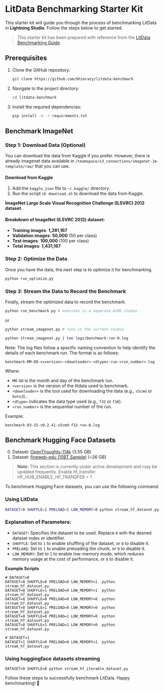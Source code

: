 # LitData Benchmarking Starter Kit

This starter kit will guide you through the process of benchmarking LitData in **Lightning Studio**. 
Follow the steps below to get started.
> This starter kit has been prepared with reference from the [LitData Benchmarking Guide](https://lightning.ai/lightning-ai/studios/benchmark-cloud-data-loading-libraries?view=org&section=featured).

## Prerequisites

1. Clone the GitHub repository:
    ```sh
    git clone https://github.com/bhimrazy/litdata-benchmark
    ```

2. Navigate to the project directory:
    ```sh
    cd litdata-benchmark
    ```

3. Install the required dependencies:
    ```sh
    pip install -U -r requirements.txt
    ```

## Benchmark ImageNet

### Step 1: Download Data (Optional)

You can download the data from Kaggle if you prefer. However, there is already imagenet data available in `/teamspace/s3_connections/imagenet-1m-template/raw/` that you can use.

#### Download from Kaggle
1. Add the `kaggle.json` file to `~/.kaggle/` directory.
3. Run the script `sh download.sh` to download the data from Kaggle.

**ImageNet Large Scale Visual Recognition Challenge (ILSVRC) 2012 dataset**.  

#### Breakdown of ImageNet (ILSVRC 2012) dataset:
- **Training images**: **1,281,167**
- **Validation images**: **50,000** (50 per class)
- **Test images**: **100,000** (100 per class)
- **Total images**: **1,431,167**


### Step 2: Optimize the Data

Once you have the data, the next step is to optimize it for benchmarking.
```sh
python run_optimize.py
```

### Step 3: Stream the Data to Record the Benchmark

Finally, stream the optimized data to record the benchmark.
```sh
python run_benchmark.py # executes in a separate A10G studio
```
or
```sh
python stream_imagenet.py # runs in the current studio

python stream_imagenet.py | tee logs/benchmark-run-0.log
```

Note: The log files follow a specific naming convention to help identify the details of each benchmark run. The format is as follows:

```
benchmark-MM-DD-v<version>-<downloader>-<dtype>-run-<run_number>.log
```

Where:
- `MM-DD` is the month and day of the benchmark run.
- `<version>` is the version of the litdata used to benchmark.
- `<downloader>` is the tool used for downloading the data (e.g., `s5cmd` or `boto3`)..
- `<dtype>` indicates the data type used (e.g., `f32` or `f16`).
- `<run_number>` is the sequential number of the run.

Example:
```
benchmark-03-15-v0.2.41-s5cmd-f32-run-0.log
````

## Benchmark Hugging Face Datasets
0. Dataset: [OpenThoughts-114k](https://huggingface.co/datasets/open-thoughts/OpenThoughts-114k) (3.55 GB)  
1. Dataset: [fineweb-edu (10BT Sample)](https://huggingface.co/datasets/HuggingFaceFW/fineweb-edu/tree/main/sample/10BT) (~26 GB)  

> **Note**: This section is currently under active development and may be updated frequently.
> Enable hf_transfer: HF_HUB_ENABLE_HF_TRANSFER = 1

To benchmark Hugging Face datasets, you can use the following command:

### Using LitData

```sh
DATASET=0 SHUFFLE=1 PRELOAD=1 LOW_MEMORY=0 python stream_hf_dataset.py
```

### Explanation of Parameters:
- `DATASET`: Specifies the dataset to be used. Replace `0` with the desired dataset index or identifier.
- `SHUFFLE`: Set to `1` to enable shuffling of the dataset, or `0` to disable it.
- `PRELOAD`: Set to `1` to enable preloading the chunk, or `0` to disable it.
- `LOW_MEMORY`: Set to `1` to enable low-memory mode, which reduces memory usage at the cost of performance, or `0` to disable it.

**Example Scripts**
``` 
# DATASET=0
DATASET=0 SHUFFLE=0 PRELOAD=0 LOW_MEMORY=1  python stream_hf_dataset.py 
DATASET=0 SHUFFLE=1 PRELOAD=0 LOW_MEMORY=1  python stream_hf_dataset.py 
DATASET=0 SHUFFLE=0 PRELOAD=0 LOW_MEMORY=0  python stream_hf_dataset.py
DATASET=0 SHUFFLE=1 PRELOAD=0 LOW_MEMORY=0  python stream_hf_dataset.py
DATASET=0 SHUFFLE=0 PRELOAD=1 LOW_MEMORY=0  python stream_hf_dataset.py
DATASET=0 SHUFFLE=1 PRELOAD=1 LOW_MEMORY=0  python stream_hf_dataset.py

# DATASET=1
DATASET=1 SHUFFLE=0 PRELOAD=0 LOW_MEMORY=1  python stream_hf_dataset.py 
```

### Using huggingface datasets streaming
```
DATASET=0 SHUFFLE=0 python stream_hf_iterable_dataset.py
```

Follow these steps to successfully benchmark LitData. Happy benchmarking! 🎉
